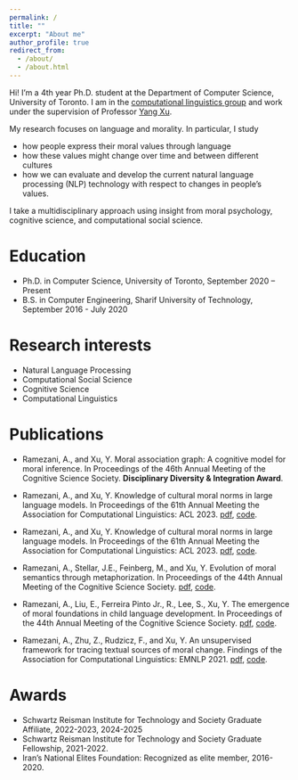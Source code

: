```yaml
---
permalink: /
title: ""
excerpt: "About me"
author_profile: true
redirect_from: 
  - /about/
  - /about.html
---
```

Hi! I’m a 4th year Ph.D. student at the Department of  Computer Science, University of Toronto. I am in the [computational linguistics group](https://www.cs.toronto.edu/compling/) and work under the supervision of Professor [Yang Xu](http://www.cs.toronto.edu/~yangxu/index.html).

My research focuses on language and morality. In particular, I study 
* how people express their moral values through language 
* how these values might change over time and between different cultures
* how we can evaluate and develop the current natural language processing (NLP) technology with respect to changes in people’s values. 

I take a multidisciplinary approach using insight from moral psychology, cognitive science, and computational social science.


Education
======
* Ph.D. in Computer Science, University of Toronto, September 2020 – Present
* B.S. in Computer Engineering, Sharif University of Technology, September 2016 - July 2020


Research interests
======
* Natural Language Processing
* Computational Social Science
* Cognitive Science
* Computational Linguistics


Publications
======
* Ramezani, A., and Xu, Y. Moral association graph: A cognitive model for moral inference. In Proceedings of the 46th Annual
Meeting of the Cognitive Science Society. **Disciplinary Diversity & Integration Award**.

* Ramezani, A., and Xu, Y. Knowledge of cultural moral norms in large language models. In Proceedings of the 61th Annual Meeting the Association for Computational Linguistics: ACL 2023. [pdf](https://arxiv.org/pdf/2306.01857.pdf), [code](https://github.com/AidaRamezani/cultural_inference).

* Ramezani, A., and Xu, Y. Knowledge of cultural moral norms in large language models. In Proceedings of the 61th Annual Meeting the Association for Computational Linguistics: ACL 2023. [pdf](https://arxiv.org/pdf/2306.01857.pdf), [code](https://github.com/AidaRamezani/cultural_inference).

* Ramezani, A., Stellar, J.E., Feinberg, M., and Xu, Y. Evolution of
moral semantics through metaphorization. In Proceedings of the 44th Annual
Meeting of the Cognitive Science Society. [pdf](https://escholarship.org/uc/item/3qv9h3j9), [code](https://osf.io/mnsjk/?view_only=02b9f8d85b414bc797d51d25ac6801ff).

* Ramezani, A., Liu, E., Ferreira Pinto Jr., R., Lee, S., Xu, Y. The emergence of moral foundations in child language development. In Proceedings of
the 44th Annual Meeting of the Cognitive Science Society. [pdf](https://escholarship.org/uc/item/668700sf), [code](https://osf.io/knu6s/?view_only=8fdd9354eb1340d5a0fa519d4c56f6e5).

* Ramezani, A., Zhu, Z., Rudzicz, F., and Xu, Y. An unsupervised framework for
tracing textual sources of moral change. Findings of the Association for Computational Linguistics: EMNLP 2021. [pdf](https://aclanthology.org/2021.findings-emnlp.105.pdf), [code](https://github.com/AidaRamezani/moral-source-tracing).


Awards
======
* Schwartz Reisman Institute for Technology and Society Graduate Affiliate, 2022-2023, 2024-2025
* Schwartz Reisman Institute for Technology and Society Graduate Fellowship, 2021-2022.
* Iran’s National Elites Foundation: Recognized as elite member, 2016-2020.



<!-- A data-driven personal website

======
Like many other Jekyll-based GitHub Pages templates, academicpages makes you separate the website's content from its form. The content & metadata of your website are in structured markdown files, while various other files constitute the theme, specifying how to transform that content & metadata into HTML pages. You keep these various markdown (.md), YAML (.yml), HTML, and CSS files in a public GitHub repository. Each time you commit and push an update to the repository, the [GitHub pages](https://pages.github.com/) service creates static HTML pages based on these files, which are hosted on GitHub's servers free of charge.

Many of the features of dynamic content management systems (like Wordpress) can be achieved in this fashion, using a fraction of the computational resources and with far less vulnerability to hacking and DDoSing. You can also modify the theme to your heart's content without touching the content of your site. If you get to a point where you've broken something in Jekyll/HTML/CSS beyond repair, your markdown files describing your talks, publications, etc. are safe. You can rollback the changes or even delete the repository and start over -- just be sure to save the markdown files! Finally, you can also write scripts that process the structured data on the site, such as [this one](https://github.com/academicpages/academicpages.github.io/blob/master/talkmap.ipynb) that analyzes metadata in pages about talks to display [a map of every location you've given a talk](https://academicpages.github.io/talkmap.html).

Getting started
======
1. Register a GitHub account if you don't have one and confirm your e-mail (required!)
1. Fork [this repository](https://github.com/academicpages/academicpages.github.io) by clicking the "fork" button in the top right. 
1. Go to the repository's settings (rightmost item in the tabs that start with "Code", should be below "Unwatch"). Rename the repository "[your GitHub username].github.io", which will also be your website's URL.
1. Set site-wide configuration and create content & metadata (see below -- also see [this set of diffs](http://archive.is/3TPas) showing what files were changed to set up [an example site](https://getorg-testacct.github.io) for a user with the username "getorg-testacct")
1. Upload any files (like PDFs, .zip files, etc.) to the files/ directory. They will appear at https://[your GitHub username].github.io/files/example.pdf.  
1. Check status by going to the repository settings, in the "GitHub pages" section

Site-wide configuration
------
The main configuration file for the site is in the base directory in [_config.yml](https://github.com/academicpages/academicpages.github.io/blob/master/_config.yml), which defines the content in the sidebars and other site-wide features. You will need to replace the default variables with ones about yourself and your site's github repository. The configuration file for the top menu is in [_data/navigation.yml](https://github.com/academicpages/academicpages.github.io/blob/master/_data/navigation.yml). For example, if you don't have a portfolio or blog posts, you can remove those items from that navigation.yml file to remove them from the header. 

Create content & metadata
------
For site content, there is one markdown file for each type of content, which are stored in directories like _publications, _talks, _posts, _teaching, or _pages. For example, each talk is a markdown file in the [_talks directory](https://github.com/academicpages/academicpages.github.io/tree/master/_talks). At the top of each markdown file is structured data in YAML about the talk, which the theme will parse to do lots of cool stuff. The same structured data about a talk is used to generate the list of talks on the [Talks page](https://academicpages.github.io/talks), each [individual page](https://academicpages.github.io/talks/2012-03-01-talk-1) for specific talks, the talks section for the [CV page](https://academicpages.github.io/cv), and the [map of places you've given a talk](https://academicpages.github.io/talkmap.html) (if you run this [python file](https://github.com/academicpages/academicpages.github.io/blob/master/talkmap.py) or [Jupyter notebook](https://github.com/academicpages/academicpages.github.io/blob/master/talkmap.ipynb), which creates the HTML for the map based on the contents of the _talks directory).

**Markdown generator**

I have also created [a set of Jupyter notebooks](https://github.com/academicpages/academicpages.github.io/tree/master/markdown_generator
) that converts a CSV containing structured data about talks or presentations into individual markdown files that will be properly formatted for the academicpages template. The sample CSVs in that directory are the ones I used to create my own personal website at stuartgeiger.com. My usual workflow is that I keep a spreadsheet of my publications and talks, then run the code in these notebooks to generate the markdown files, then commit and push them to the GitHub repository.

How to edit your site's GitHub repository
------
Many people use a git client to create files on their local computer and then push them to GitHub's servers. If you are not familiar with git, you can directly edit these configuration and markdown files directly in the github.com interface. Navigate to a file (like [this one](https://github.com/academicpages/academicpages.github.io/blob/master/_talks/2012-03-01-talk-1.md) and click the pencil icon in the top right of the content preview (to the right of the "Raw | Blame | History" buttons). You can delete a file by clicking the trashcan icon to the right of the pencil icon. You can also create new files or upload files by navigating to a directory and clicking the "Create new file" or "Upload files" buttons. 

Example: editing a markdown file for a talk
![Editing a markdown file for a talk](/images/editing-talk.png)

For more info
------
More info about configuring academicpages can be found in [the guide](https://academicpages.github.io/markdown/). The [guides for the Minimal Mistakes theme](https://mmistakes.github.io/minimal-mistakes/docs/configuration/) (which this theme was forked from) might also be helpful.
 -->
